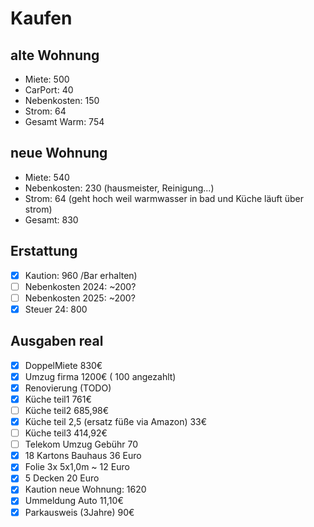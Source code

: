 # Kaufen

## alte Wohnung

- Miete: 500
- CarPort: 40
- Nebenkosten: 150
- Strom: 64
- Gesamt Warm: 754

## neue Wohnung

- Miete: 540
- Nebenkosten: 230 (hausmeister, Reinigung...)
- Strom: 64 (geht hoch weil warmwasser in bad und Küche läuft über strom)
- Gesamt: 830

## Erstattung

- [x] Kaution: 960 /Bar erhalten)
- [ ] Nebenkosten 2024: ~200?
- [ ] Nebenkosten 2025: ~200?
- [x] Steuer 24: 800

## Ausgaben real

- [x] DoppelMiete 830€
- [x] Umzug firma 1200€ ( 100 angezahlt)
- [x] Renovierung (TODO)
- [x] Küche teil1 761€
- [ ] Küche teil2 685,98€
- [x] Küche teil 2,5 (ersatz füße via Amazon) 33€
- [ ] Küche teil3 414,92€
- [ ] Telekom Umzug Gebühr 70
- [x] 18 Kartons Bauhaus 36 Euro
- [x] Folie 3x 5x1,0m ~ 12 Euro
- [x] 5 Decken 20 Euro
- [x] Kaution neue Wohnung: 1620
- [x] Ummeldung Auto 11,10€
- [x] Parkausweis (3Jahre) 90€
